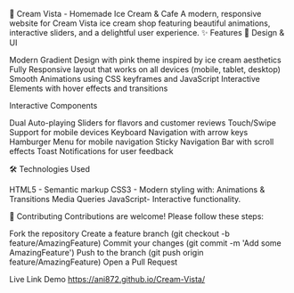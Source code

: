 🍦 Cream Vista - Homemade Ice Cream & Cafe
A modern, responsive website for Cream Vista ice cream shop featuring beautiful animations, interactive sliders, and a delightful user experience.
✨ Features
🎨 Design & UI

Modern Gradient Design with pink theme inspired by ice cream aesthetics
Fully Responsive layout that works on all devices (mobile, tablet, desktop)
Smooth Animations using CSS keyframes and JavaScript
Interactive Elements with hover effects and transitions

 Interactive Components

Dual Auto-playing Sliders for flavors and customer reviews
Touch/Swipe Support for mobile devices
Keyboard Navigation with arrow keys
Hamburger Menu for mobile navigation
Sticky Navigation Bar with scroll effects
Toast Notifications for user feedback

🛠️ Technologies Used

HTML5 - Semantic markup
CSS3 - Modern styling with:
Animations & Transitions
Media Queries
JavaScript- Interactive functionality.

🤝 Contributing
Contributions are welcome! Please follow these steps:

Fork the repository
Create a feature branch (git checkout -b feature/AmazingFeature)
Commit your changes (git commit -m 'Add some AmazingFeature')
Push to the branch (git push origin feature/AmazingFeature)
Open a Pull Request

Live Link Demo 
https://ani872.github.io/Cream-Vista/
